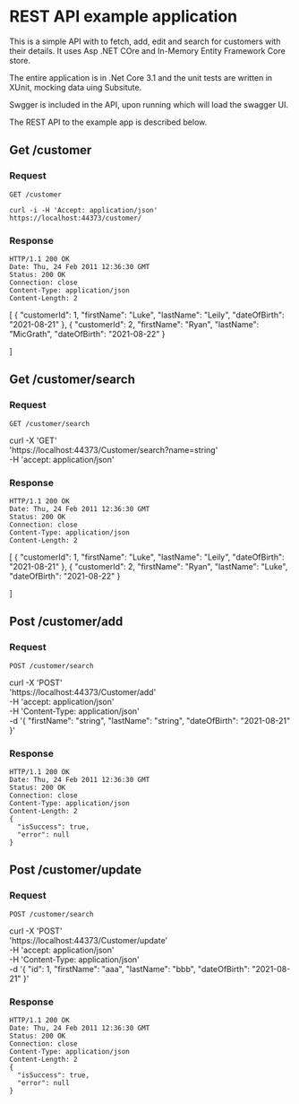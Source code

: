 # REST API example application
This is a simple API with to fetch, add, edit and search for customers with their details.
It uses Asp .NET COre and In-Memory Entity Framework Core store.

The entire application is in .Net Core 3.1 and the unit tests are written in XUnit, mocking data uing Subsitute.

Swgger is included in the API, upon running which will load the swagger UI.

The REST API to the example app is described below.

## Get /customer

### Request

`GET /customer`

    curl -i -H 'Accept: application/json' https://localhost:44373/customer/

### Response

    HTTP/1.1 200 OK
    Date: Thu, 24 Feb 2011 12:36:30 GMT
    Status: 200 OK
    Connection: close
    Content-Type: application/json
    Content-Length: 2 
   [
      {
        "customerId": 1,
        "firstName": "Luke",
        "lastName": "Leily",
        "dateOfBirth": "2021-08-21"
      },
        {
        "customerId": 2,
        "firstName": "Ryan",
        "lastName": "MicGrath",
        "dateOfBirth": "2021-08-22"
        }

]


## Get /customer/search

### Request

`GET /customer/search`

  curl -X 'GET' \
  'https://localhost:44373/Customer/search?name=string' \
  -H 'accept: application/json'

### Response

    HTTP/1.1 200 OK
    Date: Thu, 24 Feb 2011 12:36:30 GMT
    Status: 200 OK
    Connection: close
    Content-Type: application/json
    Content-Length: 2 
   [
      {
        "customerId": 1,
        "firstName": "Luke",
        "lastName": "Leily",
        "dateOfBirth": "2021-08-21"
      },
        {
        "customerId": 2,
        "firstName": "Ryan",
        "lastName": "Luke",
        "dateOfBirth": "2021-08-22"
        }

]

## Post /customer/add

### Request

`POST /customer/search`

   curl -X 'POST' \
  'https://localhost:44373/Customer/add' \
  -H 'accept: application/json' \
  -H 'Content-Type: application/json' \
  -d '{
  "firstName": "string",
  "lastName": "string",
  "dateOfBirth": "2021-08-21"
}'

### Response

    HTTP/1.1 200 OK
    Date: Thu, 24 Feb 2011 12:36:30 GMT
    Status: 200 OK
    Connection: close
    Content-Type: application/json
    Content-Length: 2 
    {
      "isSuccess": true,
      "error": null
    }


## Post /customer/update

### Request

`POST /customer/search`

curl -X 'POST' \
  'https://localhost:44373/Customer/update' \
  -H 'accept: application/json' \
  -H 'Content-Type: application/json' \
  -d '{
  "id": 1,
  "firstName": "aaa",
  "lastName": "bbb",
  "dateOfBirth": "2021-08-21"
}'

### Response

    HTTP/1.1 200 OK
    Date: Thu, 24 Feb 2011 12:36:30 GMT
    Status: 200 OK
    Connection: close
    Content-Type: application/json
    Content-Length: 2 
    {
      "isSuccess": true,
      "error": null
    }
